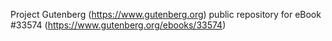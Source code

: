 Project Gutenberg (https://www.gutenberg.org) public repository for eBook #33574 (https://www.gutenberg.org/ebooks/33574)
